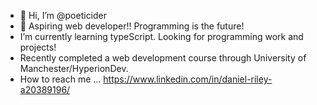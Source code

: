 - 👋 Hi, I’m @poeticider
- 👀 Aspiring web developer!! Programming is the future!
- I’m currently learning typeScript. Looking for programming work and projects!
- Recently completed a web development course through University of Manchester/HyperionDev. 
- How to reach me ... https://www.linkedin.com/in/daniel-riley-a20389196/

<!---
poeticider/poeticider is a ✨ special ✨ repository because its `README.md` (this file) appears on your GitHub profile.
You can click the Preview link to take a look at your changes.
--->
